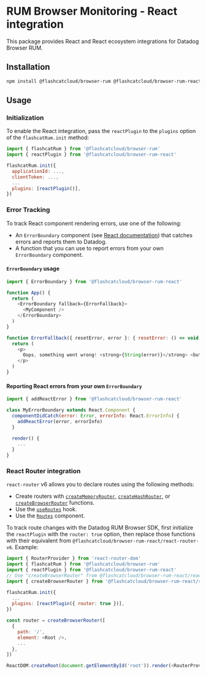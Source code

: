 # RUM Browser Monitoring - React integration

This package provides React and React ecosystem integrations for Datadog Browser RUM.

## Installation

```bash
npm install @flashcatcloud/browser-rum @flashcatcloud/browser-rum-react
```

## Usage

### Initialization

To enable the React integration, pass the `reactPlugin` to the `plugins` option of the `flashcatRum.init` method:

```javascript
import { flashcatRum } from '@flashcatcloud/browser-rum'
import { reactPlugin } from '@flashcatcloud/browser-rum-react'

flashcatRum.init({
  applicationId: ...,
  clientToken: ...,
  ...
  plugins: [reactPlugin()],
})
```

### Error Tracking

To track React component rendering errors, use one of the following:

- An `ErrorBoundary` component (see [React documentation][1]) that catches errors and reports them to Datadog.
- A function that you can use to report errors from your own `ErrorBoundary` component.

#### `ErrorBoundary` usage

```javascript
import { ErrorBoundary } from '@flashcatcloud/browser-rum-react'

function App() {
  return (
    <ErrorBoundary fallback={ErrorFallback}>
      <MyComponent />
    </ErrorBoundary>
  )
}

function ErrorFallback({ resetError, error }: { resetError: () => void; error: unknown }) {
  return (
    <p>
      Oops, something went wrong! <strong>{String(error)}</strong> <button onClick={resetError}>Retry</button>
    </p>
  )
}
```

#### Reporting React errors from your own `ErrorBoundary`

```javascript
import { addReactError } from '@flashcatcloud/browser-rum-react'

class MyErrorBoundary extends React.Component {
  componentDidCatch(error: Error, errorInfo: React.ErrorInfo) {
    addReactError(error, errorInfo)
  }

  render() {
    ...
  }
}

```

### React Router integration

`react-router` v6 allows you to declare routes using the following methods:

- Create routers with [`createMemoryRouter`][2], [`createHashRouter`][3], or [`createBrowserRouter`][4] functions.
- Use the [`useRoutes`][5] hook.
- Use the [`Routes`][6] component.

To track route changes with the Datadog RUM Browser SDK, first initialize the `reactPlugin` with the `router: true` option, then replace those functions with their equivalent from `@flashcatcloud/browser-rum-react/react-router-v6`. Example:

```javascript
import { RouterProvider } from 'react-router-dom'
import { flashcatRum } from '@flashcatcloud/browser-rum'
import { reactPlugin } from '@flashcatcloud/browser-rum-react'
// Use "createBrowserRouter" from @flashcatcloud/browser-rum-react/react-router-v6 instead of react-router-dom:
import { createBrowserRouter } from '@flashcatcloud/browser-rum-react/react-router-v6'

flashcatRum.init({
  ...
  plugins: [reactPlugin({ router: true })],
})

const router = createBrowserRouter([
  {
    path: '/',
    element: <Root />,
    ...
  },
])

ReactDOM.createRoot(document.getElementById('root')).render(<RouterProvider router={router} />)
```

[1]: https://react.dev/reference/react/Component#catching-rendering-errors-with-an-error-boundary
[2]: https://reactrouter.com/en/main/routers/create-memory-router
[3]: https://reactrouter.com/en/main/routers/create-hash-router
[4]: https://reactrouter.com/en/main/routers/create-browser-router
[5]: https://reactrouter.com/en/main/hooks/use-routes
[6]: https://reactrouter.com/en/main/components/routes

